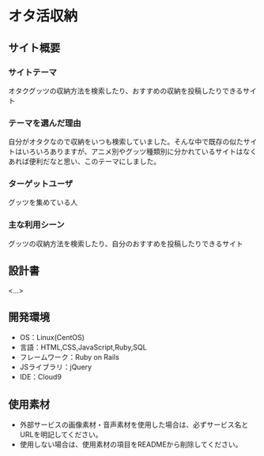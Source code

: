 # オタ活収納

## サイト概要
### サイトテーマ
オタクグッツの収納方法を検索したり、おすすめの収納を投稿したりできるサイト

### テーマを選んだ理由
自分がオタクなので収納をいつも検索していました。そんな中で既存の似たサイトはいろいろありますが、アニメ別やグッツ種類別に分かれているサイトはなくあれば便利だなと思い、このテーマにしました。

### ターゲットユーザ
グッツを集めている人

### 主な利用シーン
グッツの収納方法を検索したり、自分のおすすめを投稿したりできるサイト

## 設計書
<...>

## 開発環境
- OS：Linux(CentOS)
- 言語：HTML,CSS,JavaScript,Ruby,SQL
- フレームワーク：Ruby on Rails
- JSライブラリ：jQuery
- IDE：Cloud9

## 使用素材
- 外部サービスの画像素材・音声素材を使用した場合は、必ずサービス名とURLを明記してください。
- 使用しない場合は、使用素材の項目をREADMEから削除してください。